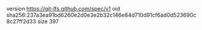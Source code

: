 version https://git-lfs.github.com/spec/v1
oid sha256:237a3ea91bd6260e2d0e3e2b32c146e84d710d91cf6ad0d523690c8c27ff2d33
size 397
